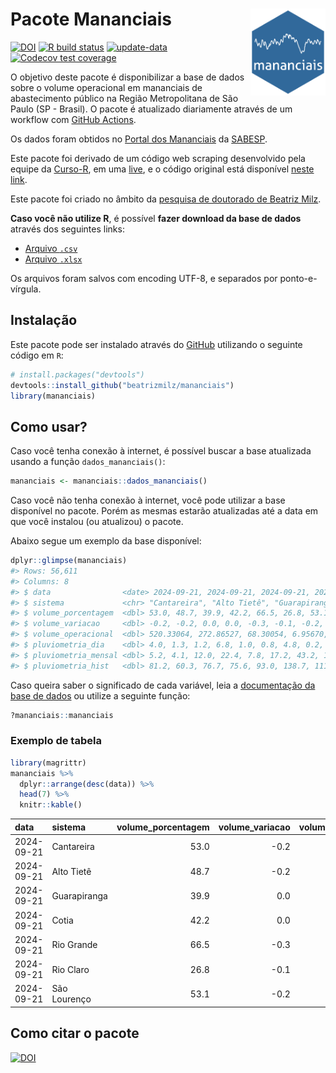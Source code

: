 
<!-- README.md is generated from README.Rmd. Please edit that file -->

# Pacote Mananciais <img src="man/figures/hexlogo.png" align="right" width = "120px"/>

<!-- badges: start -->

[![DOI](https://zenodo.org/badge/DOI/10.5281/zenodo.4733056.svg)](https://doi.org/10.5281/zenodo.4733056)
[![R build
status](https://github.com/beatrizmilz/mananciais/workflows/R-CMD-check/badge.svg)](https://github.com/beatrizmilz/mananciais/actions)
[![update-data](https://github.com/beatrizmilz/mananciais/actions/workflows/2-update_data.yaml/badge.svg)](https://github.com/beatrizmilz/mananciais/actions/workflows/2-update_data.yaml)
[![Codecov test
coverage](https://codecov.io/gh/beatrizmilz/mananciais/branch/master/graph/badge.svg)](https://codecov.io/gh/beatrizmilz/mananciais?branch=master)
<!-- badges: end -->

O objetivo deste pacote é disponibilizar a base de dados sobre o volume
operacional em mananciais de abastecimento público na Região
Metropolitana de São Paulo (SP - Brasil). O pacote é atualizado
diariamente através de um workflow com [GitHub
Actions](https://github.com/beatrizmilz/mananciais/actions).

Os dados foram obtidos no [Portal dos
Mananciais](http://mananciais.sabesp.com.br/Situacao) da
[SABESP](http://site.sabesp.com.br/site/Default.aspx).

Este pacote foi derivado de um código web scraping desenvolvido pela
equipe da [Curso-R](https://www.curso-r.com/), em uma
[live](https://youtu.be/jvZIxrMmOcQ), e o código original está
disponível [neste
link](https://github.com/curso-r/lives/blob/master/drafts/20200730_scraper_sabesp.R).

Este pacote foi criado no âmbito da [pesquisa de doutorado de Beatriz
Milz](https://beatrizmilz.github.io/tese/).

**Caso você não utilize R**, é possível **fazer download da base de
dados** através dos seguintes links:

- [Arquivo
  `.csv`](https://github.com/beatrizmilz/mananciais/raw/master/inst/extdata/mananciais.csv)
- [Arquivo
  `.xlsx`](https://github.com/beatrizmilz/mananciais/blob/master/inst/extdata/mananciais.xlsx?raw=true)

Os arquivos foram salvos com encoding UTF-8, e separados por
ponto-e-vírgula.

## Instalação

Este pacote pode ser instalado através do [GitHub](https://github.com/)
utilizando o seguinte código em `R`:

``` r
# install.packages("devtools")
devtools::install_github("beatrizmilz/mananciais")
library(mananciais)
```

## Como usar?

Caso você tenha conexão à internet, é possível buscar a base atualizada
usando a função `dados_mananciais()`:

``` r
mananciais <- mananciais::dados_mananciais() 
```

Caso você não tenha conexão à internet, você pode utilizar a base
disponível no pacote. Porém as mesmas estarão atualizadas até a data em
que você instalou (ou atualizou) o pacote.

Abaixo segue um exemplo da base disponível:

``` r
dplyr::glimpse(mananciais)
#> Rows: 56,611
#> Columns: 8
#> $ data                <date> 2024-09-21, 2024-09-21, 2024-09-21, 2024-09-21, 2…
#> $ sistema             <chr> "Cantareira", "Alto Tietê", "Guarapiranga", "Cotia…
#> $ volume_porcentagem  <dbl> 53.0, 48.7, 39.9, 42.2, 66.5, 26.8, 53.1, 53.2, 48…
#> $ volume_variacao     <dbl> -0.2, -0.2, 0.0, 0.0, -0.3, -0.1, -0.2, -0.3, -0.2…
#> $ volume_operacional  <dbl> 520.33064, 272.86527, 68.30054, 6.95670, 74.64446,…
#> $ pluviometria_dia    <dbl> 4.0, 1.3, 1.2, 6.8, 1.0, 0.8, 4.8, 0.2, 0.2, 0.4, …
#> $ pluviometria_mensal <dbl> 5.2, 4.1, 12.0, 22.4, 7.8, 17.2, 43.2, 1.2, 2.8, 1…
#> $ pluviometria_hist   <dbl> 81.2, 60.3, 76.7, 75.6, 93.0, 138.7, 111.7, 81.2, …
```

Caso queira saber o significado de cada variável, leia a [documentação
da base de
dados](https://beatrizmilz.github.io/mananciais/reference/mananciais.html)
ou utilize a seguinte função:

``` r
?mananciais::mananciais
```

### Exemplo de tabela

``` r
library(magrittr)
mananciais %>% 
  dplyr::arrange(desc(data)) %>% 
  head(7) %>%
  knitr::kable()
```

| data       | sistema      | volume_porcentagem | volume_variacao | volume_operacional | pluviometria_dia | pluviometria_mensal | pluviometria_hist |
|:-----------|:-------------|-------------------:|----------------:|-------------------:|-----------------:|--------------------:|------------------:|
| 2024-09-21 | Cantareira   |               53.0 |            -0.2 |          520.33064 |              4.0 |                 5.2 |              81.2 |
| 2024-09-21 | Alto Tietê   |               48.7 |            -0.2 |          272.86527 |              1.3 |                 4.1 |              60.3 |
| 2024-09-21 | Guarapiranga |               39.9 |             0.0 |           68.30054 |              1.2 |                12.0 |              76.7 |
| 2024-09-21 | Cotia        |               42.2 |             0.0 |            6.95670 |              6.8 |                22.4 |              75.6 |
| 2024-09-21 | Rio Grande   |               66.5 |            -0.3 |           74.64446 |              1.0 |                 7.8 |              93.0 |
| 2024-09-21 | Rio Claro    |               26.8 |            -0.1 |            3.65631 |              0.8 |                17.2 |             138.7 |
| 2024-09-21 | São Lourenço |               53.1 |            -0.2 |           47.12987 |              4.8 |                43.2 |             111.7 |

## Como citar o pacote

[![DOI](https://zenodo.org/badge/DOI/10.5281/zenodo.4733056.svg)](https://doi.org/10.5281/zenodo.4733056)
